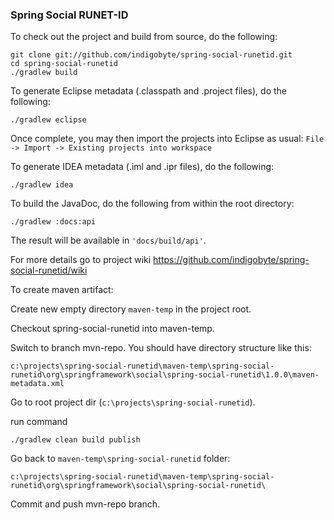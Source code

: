 ### Spring Social RUNET-ID

To check out the project and build from source, do the following:

```
git clone git://github.com/indigobyte/spring-social-runetid.git
cd spring-social-runetid
./gradlew build
```

To generate Eclipse metadata (.classpath and .project files), do the following:

```
./gradlew eclipse
```

Once complete, you may then import the projects into Eclipse as usual:
 `File -> Import -> Existing projects into workspace`

To generate IDEA metadata (.iml and .ipr files), do the following:

```
./gradlew idea
```

To build the JavaDoc, do the following from within the root directory:

```
./gradlew :docs:api
```

The result will be available in `'docs/build/api'`.

For more details go to project wiki https://github.com/indigobyte/spring-social-runetid/wiki

To create maven artifact:

Create new empty directory `maven-temp` in the project root.

Checkout spring-social-runetid into maven-temp.

Switch to branch mvn-repo. You should have directory structure like this:

```
c:\projects\spring-social-runetid\maven-temp\spring-social-runetid\org\springframework\social\spring-social-runetid\1.0.0\maven-metadata.xml
```

Go to root project dir (`c:\projects\spring-social-runetid`).

run command

```
./gradlew clean build publish
```

Go back to `maven-temp\spring-social-runetid` folder:

```
c:\projects\spring-social-runetid\maven-temp\spring-social-runetid\org\springframework\social\spring-social-runetid\
```

Commit and push mvn-repo branch.